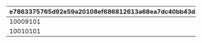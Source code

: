 |e7863375765d92e59a20108ef686812613a68ea7dc40bb43daa21f1a8a6bb810|d90fd5d5c2ce14fba1eb844d96bf40944a577667217412c590c1641f99014f9e|538b0b506a1816911cbd3fdda5dfc438589933a04c32b2f87f8f9292f49bc664|6ad5867de665cad95c4c61767443c54d096aea9bec73e5aaa724682bd8fc5ac5|b078923b612843ac6806ec6c2ef0ba9a112ddd0436a526e2b142911b70497826|8acf47a0bbbcf664520e56018aa4d3be9d8638a019de20ec5fa8f915c815cb3f|
| --- | --- | --- | --- | --- | --- |
|10009101|10009106|10009112|0|0|0|
|10010101|10010110|0|0|0|0|